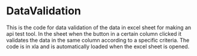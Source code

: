 # DataValidation
This is the code for data validation of the data in excel sheet for making an api test tool.
In the sheet when the button in a certain column clicked it validates the data in the same column according to a specific criteria.
The code is in xla and is automatically loaded when the excel sheet is opened.
